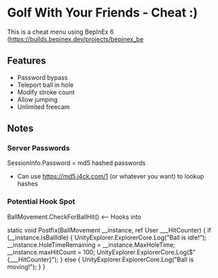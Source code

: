 # Golf With Your Friends - Cheat :)
This is a cheat menu using BepInEx 6 (https://builds.bepinex.dev/projects/bepinex_be


## Features
- Password bypass
- Teleport ball in hole
- Modify stroke count
- Allow jumping
- Unlimited freecam



## Notes

### Server Passwords
SessionInfo.Password = md5 hashed passwords
- Can use https://md5.j4ck.com/1 (or whatever you want) to lookup hashes


### Potential Hook Spot
BallMovement.CheckForBallHit() <-- Hooks into

 static void Postfix(BallMovement __instance, ref User ___HitCounter)
{
    if (__instance.IsBallIdle)
	{
		UnityExplorer.ExplorerCore.Log("Ball is idle!");
		__instance.HoleTimeRemaining = __instance.MaxHoleTime;
		__instance.maxHitCount = 100;
		UnityExplorer.ExplorerCore.Log($"{___HitCounter}");
	}
	else
	{
		UnityExplorer.ExplorerCore.Log("Ball is moving!");
	}
}
